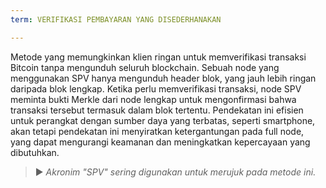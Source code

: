 ```yaml
---
term: VERIFIKASI PEMBAYARAN YANG DISEDERHANAKAN

---
```

Metode yang memungkinkan klien ringan untuk memverifikasi transaksi Bitcoin tanpa mengunduh seluruh blockchain. Sebuah node yang menggunakan SPV hanya mengunduh header blok, yang jauh lebih ringan daripada blok lengkap. Ketika perlu memverifikasi transaksi, node SPV meminta bukti Merkle dari node lengkap untuk mengonfirmasi bahwa transaksi tersebut termasuk dalam blok tertentu. Pendekatan ini efisien untuk perangkat dengan sumber daya yang terbatas, seperti smartphone, akan tetapi pendekatan ini menyiratkan ketergantungan pada full node, yang dapat mengurangi keamanan dan meningkatkan kepercayaan yang dibutuhkan.

> ► *Akronim "SPV" sering digunakan untuk merujuk pada metode ini.*